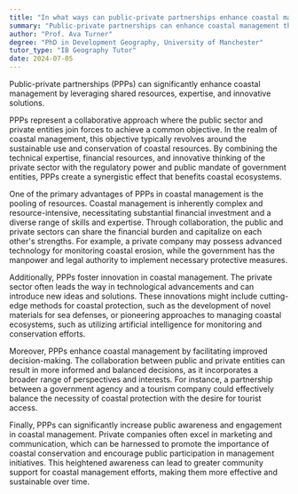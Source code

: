 ```yaml
---
title: "In what ways can public-private partnerships enhance coastal management?"
summary: "Public-private partnerships can enhance coastal management through shared resources, expertise, and innovative solutions."
author: "Prof. Ava Turner"
degree: "PhD in Development Geography, University of Manchester"
tutor_type: "IB Geography Tutor"
date: 2024-07-05
---
```


Public-private partnerships (PPPs) can significantly enhance coastal management by leveraging shared resources, expertise, and innovative solutions.

PPPs represent a collaborative approach where the public sector and private entities join forces to achieve a common objective. In the realm of coastal management, this objective typically revolves around the sustainable use and conservation of coastal resources. By combining the technical expertise, financial resources, and innovative thinking of the private sector with the regulatory power and public mandate of government entities, PPPs create a synergistic effect that benefits coastal ecosystems.

One of the primary advantages of PPPs in coastal management is the pooling of resources. Coastal management is inherently complex and resource-intensive, necessitating substantial financial investment and a diverse range of skills and expertise. Through collaboration, the public and private sectors can share the financial burden and capitalize on each other's strengths. For example, a private company may possess advanced technology for monitoring coastal erosion, while the government has the manpower and legal authority to implement necessary protective measures.

Additionally, PPPs foster innovation in coastal management. The private sector often leads the way in technological advancements and can introduce new ideas and solutions. These innovations might include cutting-edge methods for coastal protection, such as the development of novel materials for sea defenses, or pioneering approaches to managing coastal ecosystems, such as utilizing artificial intelligence for monitoring and conservation efforts.

Moreover, PPPs enhance coastal management by facilitating improved decision-making. The collaboration between public and private entities can result in more informed and balanced decisions, as it incorporates a broader range of perspectives and interests. For instance, a partnership between a government agency and a tourism company could effectively balance the necessity of coastal protection with the desire for tourist access.

Finally, PPPs can significantly increase public awareness and engagement in coastal management. Private companies often excel in marketing and communication, which can be harnessed to promote the importance of coastal conservation and encourage public participation in management initiatives. This heightened awareness can lead to greater community support for coastal management efforts, making them more effective and sustainable over time.
    
